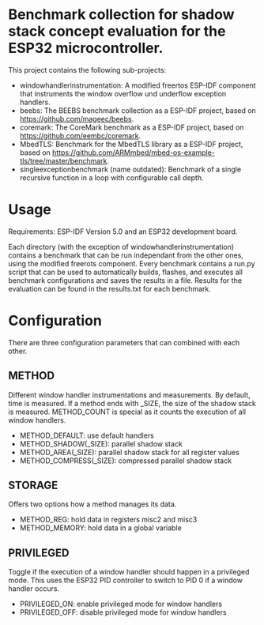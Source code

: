 # Benchmark collection for shadow stack concept evaluation for the ESP32 microcontroller.

This project contains the following sub-projects:
* windowhandlerinstrumentation: A modified freertos ESP-IDF component that instruments the window overflow und underflow exception handlers.
* beebs: The BEEBS benchmark collection as a ESP-IDF project, based on https://github.com/mageec/beebs.
* coremark: The CoreMark benchmark as a ESP-IDF project, based on https://github.com/eembc/coremark.
* MbedTLS: Benchmark for the MbedTLS library as a ESP-IDF project, based on https://github.com/ARMmbed/mbed-os-example-tls/tree/master/benchmark.
* singleexceptionbenchmark (name outdated): Benchmark of a single recursive function in a loop with configurable call depth.

# Usage

Requirements: ESP-IDF Version 5.0 and an ESP32 development board.

Each directory (with the exception of windowhandlerinstrumentation) contains a benchmark that can be run independant from the other ones, using the modified freerots component.
Every benchmark contains a run.py script that can be used to automatically builds, flashes, and executes all benchmark configurations and saves the results in a file. 
Results for the evaluation can be found in the results.txt for each benchmark.

# Configuration

There are three configuration parameters that can combined with each other.

## METHOD

Different window handler instrumentations and measurements.
By default, time is measured. If a method ends with _SIZE, the size of the shadow stack is measured.
METHOD_COUNT is special as it counts the execution of all window handlers.

- METHOD_DEFAULT: use default handlers
- METHOD_SHADOW(_SIZE): parallel shadow stack
- METHOD_AREA(_SIZE): parallel shadow stack for all register values
- METHOD_COMPRESS(_SIZE): compressed parallel shadow stack

## STORAGE

Offers two options how a method manages its data.
- METHOD_REG: hold data in registers misc2 and misc3
- METHOD_MEMORY: hold data in a global variable

## PRIVILEGED

Toggle if the execution of a window handler should happen in a privileged mode.
This uses the ESP32 PID controller to switch to PID 0 if a window handler occurs.

- PRIVILEGED_ON: enable privileged mode for window handlers
- PRIVILEGED_OFF: disable privileged mode for window handlers
